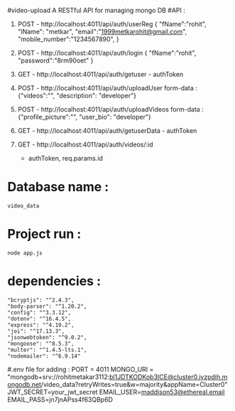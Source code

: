 #video-upload
A RESTful API for managing mongo DB
#API :
  1. POST - http://localhost:4011/api/auth/userReg
      {
      "fName":"rohit",
      "lName": "metkar",
      "email":"1999metkarohit@gmail.com",
      "mobile_number":"1234567890",
      }
     
  2. POST - http://localhost:4011/api/auth/login
        {
          "fName":"rohit",
          "password":"8rm90oet"
        }
  3. GET - http://localhost:4011/api/auth/getuser
          - authToken
  5. POST - http://localhost:4011/api/auth/uploadUser
          form-data : {"videos":"",
           "description": "developer"}
  7. POST - http://localhost:4011/api/auth/uploadVideos
           form-data : {"profile_picture":"",
           "user_bio": "developer"}
  8. GET - http://localhost:4011/api/auth/getuserData
              - authToken
 9. GET - http://localhost:4011/api/auth/videos/:id
     - authToken, req.params.id
# Database name :    
    video_data
# Project run :
    node app.js
    
# dependencies : 
    "bcryptjs": "^2.4.3",
    "body-parser": "^1.20.2",
    "config": "^3.3.12",
    "dotenv": "^16.4.5",
    "express": "^4.19.2",
    "joi": "^17.13.3",
    "jsonwebtoken": "^9.0.2",
    "mongoose": "^8.5.3",
    "multer": "^1.4.5-lts.1",
    "nodemailer": "^6.9.14"

#.env file for adding :
                PORT = 4011
                MONGO_URI = "mongodb+srv://rohitmetakar3112:bl1JDTKODKob3ICE@cluster0.iyzpdih.mongodb.net/video_data?retryWrites=true&w=majority&appName=Cluster0"
                JWT_SECRET=your_jwt_secret
                EMAIL_USER=maddison53@ethereal.email
                EMAIL_PASS=jn7jnAPss4f63QBp6D


     
